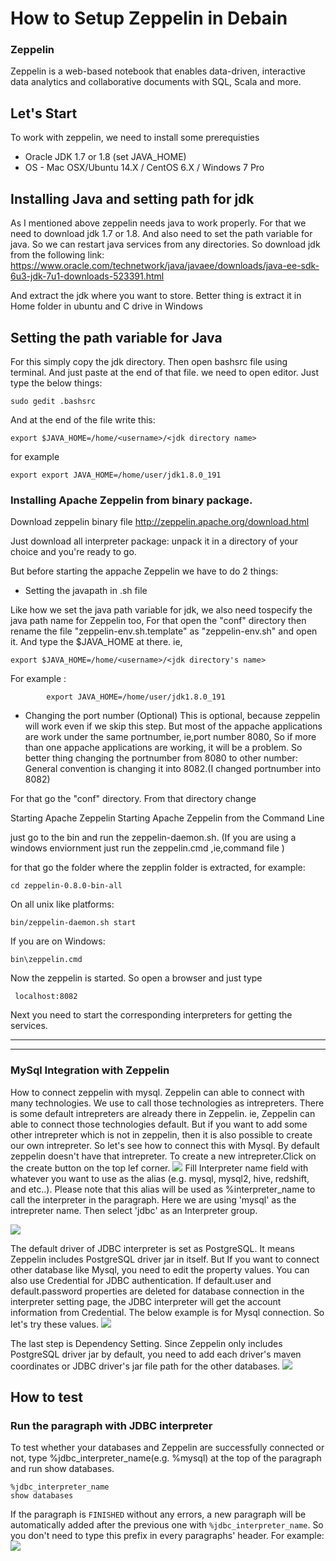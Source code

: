 # How to Setup Zeppelin in Debain


### Zeppelin
Zeppelin is a web-based notebook that enables data-driven,
interactive data analytics and collaborative documents with SQL, Scala and more.

## Let's Start

To work with zeppelin, we need to install some prerequisties 
 - Oracle JDK 	1.7 or 1.8 (set JAVA_HOME)
 -  OS        -  Mac OSX/Ubuntu 14.X /                CentOS 6.X /  Windows 7 Pro

## Installing Java and setting path for jdk
As I mentioned above zeppelin needs java to work properly. For that we need to download jdk 1.7 or 1.8. And also need to set the path variable for java. So we can restart java services from any directories.
So download jdk from the following link:
https://www.oracle.com/technetwork/java/javaee/downloads/java-ee-sdk-6u3-jdk-7u1-downloads-523391.html

And extract the jdk where you want to store. Better thing is extract it in Home folder in ubuntu and C drive in Windows
## Setting the path variable for Java
For this simply copy the jdk directory. Then open bashsrc file using terminal. And just paste at the end of that file.
we need to open editor. 
Just type the below things:
```
sudo gedit .bashsrc
``` 
And at the end of the file write this:
```
export $JAVA_HOME=/home/<username>/<jdk directory name>
```
for example
```
export export JAVA_HOME=/home/user/jdk1.8.0_191
```

### Installing Apache Zeppelin from binary package.

Download zeppelin binary file
http://zeppelin.apache.org/download.html

Just download all interpreter package: unpack it in a directory of your choice and you're ready to go.

But before starting the appache Zeppelin we have to do 2 things:

- Setting the javapath in .sh file

 Like how we set the java path variable for jdk, we also need tospecify the java path name for Zeppelin too,
 For that open the "conf" directory then rename the file "zeppelin-env.sh.template" as "zeppelin-env.sh" and open it.
 And type the $JAVA_HOME at there.
ie, 
```
export $JAVA_HOME=/home/<username>/<jdk directory's name>
```
For example :  
```
        export JAVA_HOME=/home/user/jdk1.8.0_191
```
  

-  Changing the port number (Optional)
 This is optional, because zeppelin will work even if we skip this step.
 But most of the appache applications are work under the same portnumber, ie,port number 8080, So if more than one appache applications are working, it will be a problem. So better thing changing the portnumber from 8080 to other number:
 General convention is changing it into 8082.(I changed portnumber into 8082)
 
 For that go the "conf" directory. From that directory change 

Starting Apache Zeppelin
Starting Apache Zeppelin from the Command Line

just go to the bin and run the zeppelin-daemon.sh. (If you are using a windows enviornment just run the zeppelin.cmd ,ie,command file )

for that go the folder where the zepplin folder is extracted, 
for example:
```
cd zeppelin-0.8.0-bin-all
``` 


On all unix like platforms:
```
bin/zeppelin-daemon.sh start
```
If you are on Windows:
```
bin\zeppelin.cmd
```
Now the zeppelin is started. So open a browser and just type 
```
 localhost:8082
```
Next you need to start the corresponding interpreters for getting the services.
****************************************

 
*********************************************
### MySql Integration with Zeppelin

How to connect zeppelin with mysql.
Zeppelin can able to connect with many technologies. We use to call those technologies as intrepreters. There is some default intrepreters are already there in Zeppelin. ie, Zeppelin can able to connect those technologies default. But if you want to add some other intrepreter which is not in zeppelin, then it is also possible to create our own intrepreter.
So let's see how to connect this with Mysql. By default zeppelin doesn't have that intrepreter.
To create a new intrepreter.Click on the create button on the top lef corner.
 ![](https://zeppelin.apache.org/docs/0.8.0/assets/themes/zeppelin/img/docs-img/click_create_button.png)
 Fill Interpreter name field with whatever you want to use as the alias (e.g. mysql, mysql2, hive, redshift, and etc..). Please note that this alias will be used as %interpreter_name to call the interpreter in the paragraph. Here we are
 using 'mysql' as the intrepreter name. Then select 'jdbc' as an Interpreter group. 

![](https://zeppelin.apache.org/docs/0.8.0/assets/themes/zeppelin/img/docs-img/select_name_and_group.png)

 The default driver of JDBC interpreter is set as PostgreSQL. It means Zeppelin includes PostgreSQL driver jar in itself. But If you want to connect other database like Mysql, you need to edit the property values. You can also use Credential for JDBC authentication. If default.user and default.password properties are deleted for database connection in the interpreter setting page, the JDBC interpreter will get the account information from Credential.
The below example is for Mysql connection. So let's try these values.
![](https://zeppelin.apache.org/docs/0.8.0/assets/themes/zeppelin/img/docs-img/edit_properties.png)


The last step is Dependency Setting. 
Since Zeppelin only includes PostgreSQL driver jar by default, you need to add each driver's maven coordinates or JDBC driver's jar file path for the other databases.
![](https://zeppelin.apache.org/docs/0.8.0/assets/themes/zeppelin/img/docs-img/edit_dependencies.png)

## How to test
### Run the paragraph with JDBC interpreter

To test whether your databases and Zeppelin are successfully connected or not, type %jdbc_interpreter_name(e.g. %mysql) at the top of the paragraph and run show databases.
```
%jdbc_interpreter_name
show databases
```
If the paragraph is `FINISHED` without any errors, a new paragraph will be automatically added after the previous one with `%jdbc_interpreter_name`. So you don't need to type this prefix in every paragraphs' header.
For example:
![](https://zeppelin.apache.org/docs/0.8.0/assets/themes/zeppelin/img/docs-img/run_paragraph_with_jdbc.png)




